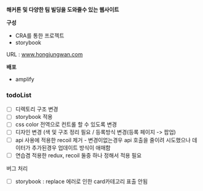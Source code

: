 **해커톤 및 다양한 팀 빌딩을 도와줄수 있는 웹사이트**

**구성**
 - CRA를 통한 프로젝트 
 - storybook

URL : www.hongjungwan.com

**배포** 
 - amplify

### todoList  
- [ ] 디렉토리 구조 변경
- [ ] storybook 적용
- [ ] css color 전역으로 컨트롤 할 수 있도록 변경
- [ ] 디자인 변경 (색 및 구조 정리 필요 / 등록방식 변경(등록 페이지 -> 팝업)
- [ ] api 사용에 적용한 recoil 제거 - 변경이없는경우 api 호출을 줄이려 시도했으나 데이터가 추가된경우 업데이트 방식이 애매함
- [ ] 연습겸 적용한 redux, recoil 둘중 하나 정해서 적용 필요

버그 처리
- [ ] storybook : replace 에러로 인한 card카테고리 표출 안됨

